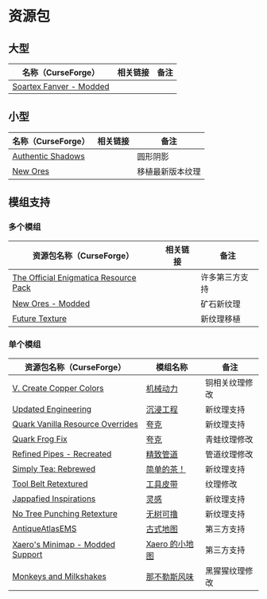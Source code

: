 # 资源包

## 大型

| 名称（CurseForge）                                                                                  | 相关链接 | 备注 |
| --------------------------------------------------------------------------------------------------- | -------- | ---- |
| [Soartex Fanver - Modded](https://www.curseforge.com/minecraft/texture-packs/soartex-fanver-modded) |          |      |

## 小型

| 名称（CurseForge）                                                                        | 相关链接 | 备注             |
| ----------------------------------------------------------------------------------------- | -------- | ---------------- |
| [Authentic Shadows](https://www.curseforge.com/minecraft/texture-packs/authentic-shadows) |          | 圆形阴影         |
| [New Ores](https://www.curseforge.com/minecraft/texture-packs/new-ores)                   |          | 移植最新版本纹理 |

## 模组支持

### 多个模组

| 资源包名称（CurseForge）                                                                                                                | 相关链接 | 备注           |
| --------------------------------------------------------------------------------------------------------------------------------------- | -------- | -------------- |
| [The Official Enigmatica Resource Pack](https://www.curseforge.com/minecraft/texture-packs/the-official-enigmatica-resource-pack-16x16) |          | 许多第三方支持 |
| [New Ores - Modded](https://www.curseforge.com/minecraft/texture-packs/new-ores-modded-extension)                                       |          | 矿石新纹理     |
| [Future Texture](https://www.curseforge.com/minecraft/texture-packs/future-texture)                                                     |          | 新纹理移植     |

### 单个模组

| 资源包名称（CurseForge）                                                                                                | 模组名称                                               | 备注           |
| ----------------------------------------------------------------------------------------------------------------------- | ------------------------------------------------------ | -------------- |
| [V. Create Copper Colors](https://www.curseforge.com/minecraft/texture-packs/vanilla-copper-colors)                     | [机械动力](https://www.mcmod.cn/class/2021.html)       | 铜相关纹理修改 |
| [Updated Engineering](https://www.curseforge.com/minecraft/texture-packs/updated-engineering)                           | [沉浸工程](https://www.mcmod.cn/class/463.html)        | 新纹理支持     |
| [Quark Vanilla Resource Overrides](https://www.curseforge.com/minecraft/texture-packs/quark-vanilla-resource-overrides) | [夸克](https://www.mcmod.cn/class/527.html)            | 新纹理支持     |
| [Quark Frog Fix](https://www.curseforge.com/minecraft/texture-packs/quark-frog-fix)                                     | [夸克](https://www.mcmod.cn/class/527.html)            | 青蛙纹理修改   |
| [Refined Pipes - Recreated](https://www.curseforge.com/minecraft/texture-packs/refined-pipes-recreated)                 | [精致管道](https://www.mcmod.cn/class/3070.html)       | 管道纹理修改   |
| [Simply Tea: Rebrewed](https://www.curseforge.com/minecraft/texture-packs/simply-tea-rebrewed)                          | [简单的茶！](https://www.mcmod.cn/class/3597.html)     | 新纹理支持     |
| [Tool Belt Retextured](https://www.curseforge.com/minecraft/texture-packs/tool-belt-retextured)                         | [工具皮带](https://www.mcmod.cn/class/2649.html)       | 纹理修改       |
| [Jappafied Inspirations](https://www.curseforge.com/minecraft/texture-packs/jappafied-inspirations)                     | [灵感](https://www.mcmod.cn/class/1122.html)           | 新纹理支持     |
| [No Tree Punching Retexture](https://www.curseforge.com/minecraft/texture-packs/no-tree-punching-retexture)             | [无树可撸](https://www.mcmod.cn/class/2138.html)       | 新纹理支持     |
| [AntiqueAtlasEMS](https://www.curseforge.com/minecraft/texture-packs/antiqueatlasems)                                   | [古式地图](https://www.mcmod.cn/class/1308.html)       | 第三方支持     |
| [Xaero's Minimap - Modded Support](https://www.curseforge.com/minecraft/texture-packs/xaeros-minimap-modded-support)    | [Xaero 的小地图](https://www.mcmod.cn/class/1701.html) | 第三方支持     |
| [Monkeys and Milkshakes](https://www.curseforge.com/minecraft/texture-packs/monkeys-and-milkshakes)                     | [那不勒斯风味](https://www.mcmod.cn/class/3212.html)   | 黑猩猩纹理修改 |
